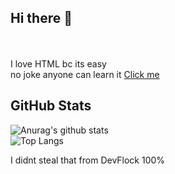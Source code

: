 ## Hi there :wave:
<br> <br>
I love HTML bc its easy
<br>
no joke anyone can learn it
[Click me](https://github.com/AirplanegoBrr/AirplaneGoBrr/blob/main/HTML.txt)

## GitHub Stats 
![Anurag's github stats](https://github-readme-stats.vercel.app/api?username=AirplaneGoBrr&show_icons=true&theme=dark)<br>
![Top Langs](https://github-readme-stats.vercel.app/api/top-langs/?username=AirplaneGoBrr&theme=dark)

I didnt steal that from DevFlock 100%
